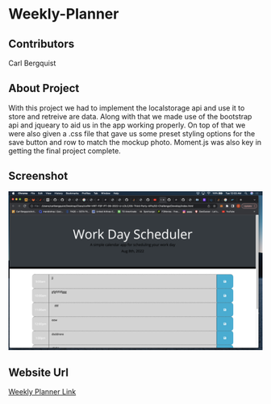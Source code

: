 # Weekly-Planner

## Contributors

Carl Bergquist

## About Project

With this project we had to implement the localstorage api and use it to store and retreive are data. Along with that we made use of the bootstrap api and jqueary to aid us in the app working properly. On top of that we were also given a .css file that gave us some preset styling options for the save button and row to match the mockup photo. Moment.js was also key in getting the final project complete.

## Screenshot

![Weekly Planner Screenshot](./Final.png)

## Website Url

[Weekly Planner Link](https://carlbergquist.github.io/Weekly-Planner/)
